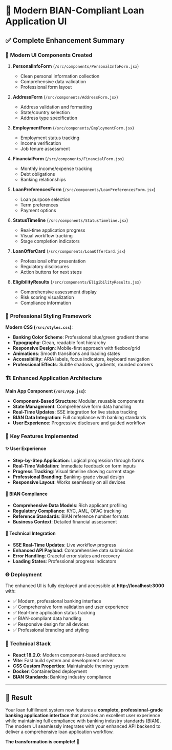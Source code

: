 # 🏦 Modern BIAN-Compliant Loan Application UI

## ✅ **Complete Enhancement Summary**

### 🎨 **Modern UI Components Created**

1. **PersonalInfoForm** (`/src/components/PersonalInfoForm.jsx`)
   - Clean personal information collection
   - Comprehensive data validation
   - Professional form layout

2. **AddressForm** (`/src/components/AddressForm.jsx`)
   - Address validation and formatting
   - State/country selection
   - Address type specification

3. **EmploymentForm** (`/src/components/EmploymentForm.jsx`)
   - Employment status tracking
   - Income verification
   - Job tenure assessment

4. **FinancialForm** (`/src/components/FinancialForm.jsx`)
   - Monthly income/expense tracking
   - Debt obligations
   - Banking relationships

5. **LoanPreferencesForm** (`/src/components/LoanPreferencesForm.jsx`)
   - Loan purpose selection
   - Term preferences
   - Payment options

6. **StatusTimeline** (`/src/components/StatusTimeline.jsx`)
   - Real-time application progress
   - Visual workflow tracking
   - Stage completion indicators

7. **LoanOfferCard** (`/src/components/LoanOfferCard.jsx`)
   - Professional offer presentation
   - Regulatory disclosures
   - Action buttons for next steps

8. **EligibilityResults** (`/src/components/EligibilityResults.jsx`)
   - Comprehensive assessment display
   - Risk scoring visualization
   - Compliance information

### 🎨 **Professional Styling Framework**

**Modern CSS (`/src/styles.css`)**:
- **Banking Color Scheme**: Professional blue/green gradient theme
- **Typography**: Clean, readable font hierarchy
- **Responsive Design**: Mobile-first approach with flexbox/grid
- **Animations**: Smooth transitions and loading states
- **Accessibility**: ARIA labels, focus indicators, keyboard navigation
- **Professional Effects**: Subtle shadows, gradients, rounded corners

### 🏗️ **Enhanced Application Architecture**

**Main App Component (`/src/App.jsx`)**:
- **Component-Based Structure**: Modular, reusable components
- **State Management**: Comprehensive form data handling
- **Real-Time Updates**: SSE integration for live status tracking
- **BIAN Data Integration**: Full compliance with banking standards
- **User Experience**: Progressive disclosure and guided workflow

### 🚀 **Key Features Implemented**

#### ✨ **User Experience**
- **Step-by-Step Application**: Logical progression through forms
- **Real-Time Validation**: Immediate feedback on form inputs
- **Progress Tracking**: Visual timeline showing current stage
- **Professional Branding**: Banking-grade visual design
- **Responsive Layout**: Works seamlessly on all devices

#### 🏦 **BIAN Compliance**
- **Comprehensive Data Models**: Rich applicant profiling
- **Regulatory Compliance**: KYC, AML, OFAC tracking
- **Reference Standards**: BIAN reference number formats
- **Business Context**: Detailed financial assessment

#### 🔄 **Technical Integration**
- **SSE Real-Time Updates**: Live workflow progress
- **Enhanced API Payload**: Comprehensive data submission
- **Error Handling**: Graceful error states and recovery
- **Loading States**: Professional progress indicators

### 🌐 **Deployment**

The enhanced UI is fully deployed and accessible at **http://localhost:3000** with:

- ✅ Modern, professional banking interface
- ✅ Comprehensive form validation and user experience
- ✅ Real-time application status tracking
- ✅ BIAN-compliant data handling
- ✅ Responsive design for all devices
- ✅ Professional branding and styling

### 🔧 **Technical Stack**

- **React 18.2.0**: Modern component-based architecture
- **Vite**: Fast build system and development server
- **CSS Custom Properties**: Maintainable theming system
- **Docker**: Containerized deployment
- **BIAN Standards**: Banking industry compliance

---

## 🎯 **Result**

Your loan fulfillment system now features a **complete, professional-grade banking application interface** that provides an excellent user experience while maintaining full compliance with banking industry standards (BIAN). The modern UI seamlessly integrates with your enhanced API backend to deliver a comprehensive loan application workflow.

**The transformation is complete! 🚀**
